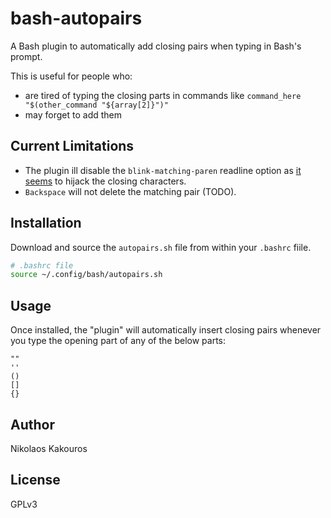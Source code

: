 # bash-autopairs
A Bash plugin to automatically add closing pairs when typing in Bash's prompt. 

This is useful for people who:
- are tired of typing the closing parts in commands like `command_here "$(other_command "${array[2]}")"`
- may forget to add them

## Current Limitations
- The plugin ill disable the `blink-matching-paren` readline option as [it seems](https://lists.gnu.org/archive/html/bug-bash/2019-11/msg00044.html) to hijack the closing characters.
- `Backspace` will not delete the matching pair (TODO).


## Installation
Download and source the `autopairs.sh` file from within your `.bashrc` fiile. 

```bash
# .bashrc file
source ~/.config/bash/autopairs.sh
```

## Usage
Once installed, the "plugin" will automatically insert closing pairs whenever you type the opening part of any of the below parts:

```
""
''
()
[]
{}
```

## Author
Nikolaos Kakouros

## License
GPLv3
